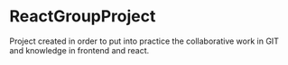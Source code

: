 # ReactGroupProject
Project created in order to put into practice the collaborative work in GIT and knowledge in frontend and react.
